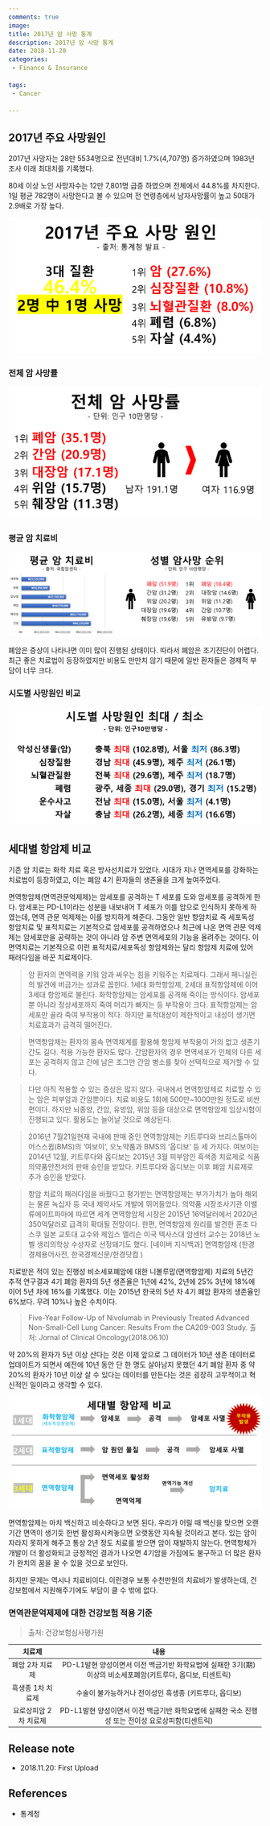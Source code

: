 ```yaml
---
comments: true
image:
title: 2017년 암 사망 통계
description: 2017년 암 사망 통계
date: 2018-11-20
categories:
 - Finance & Insurance

tags:
 - Cancer

---
```


## 2017년 주요 사망원인

2017년 사망자는 28만 5534명으로 전년대비 1.7%(4,707명) 증가하였으며 1983년 조사 이래 최대치를 기록했다.

80세 이상 노인 사망자수는 12만 7,801명 급증 하였으며 전체에서 44.8%를 차지한다. 1일 평균 782명이 사망한다고 볼 수 있으며 전 연령층에서 남자사망률이 높고 50대가 2.9배로 가장 높다.


![](https://github.com/mikail0205/mikail0205.github.io/blob/master/assets/images/2018/SLI/2017%20%EC%A3%BC%EC%9A%94%20%EC%82%AC%EB%A7%9D%EC%9B%90%EC%9D%B8.png?raw=true)

### 전체 암 사망률

![](https://github.com/mikail0205/mikail0205.github.io/blob/master/assets/images/2018/SLI/2017%20%EC%95%94%20%EC%82%AC%EB%A7%9D%EB%A5%A0.png?raw=true)

### 평균 암 치료비

![](https://github.com/mikail0205/mikail0205.github.io/blob/master/assets/images/2018/SLI/%ED%8F%89%EA%B7%A0%20%EC%95%94%20%EC%B9%98%EB%A3%8C%EB%B9%84,%20%EC%84%B1%EB%B3%84%20%EC%95%94%EC%82%AC%EB%A7%9D%20%EC%88%9C%EC%9C%84.png?raw=true)

폐암은 증상이 나타나면 이미 많이 진행된 상태이다. 따라서 폐암은 조기진단이 어렵다. 최근 좋은 치료법이 등장하였지만 비용도 만만치 않기 때문에 일반 환자들은 경제적 부담이 너무 크다.

### 시도별 사망원인 비교

![](https://github.com/mikail0205/mikail0205.github.io/blob/master/assets/images/2018/SLI/%EC%8B%9C%EB%8F%84%EB%B3%84%20%EC%82%AC%EB%A7%9D%EC%9B%90%EC%9D%B8%20%EC%B5%9C%EB%8C%80,%20%EC%B5%9C%EC%86%8C.png?raw=true)

## 세대별 항암제 비교

기존 암 치료는 화학 치료 혹은 방사선치료가 있었다. 시대가 지나 면역세포를 강화하는 치료법이 등장하였고, 이는 폐암 4기 환자들의 생존율을 크게 높여주었다.

면역항암제(면역관문억제제)는 암세포를 공격하는 T 세포를 도와 암세포를 공격하게 한다. 암세포는 PD-L1이라는 성분을 내보내어 T 세포가 이를 암으로 인식하지 못하게 하였는데, 면역 관문 억제제는 이를 방지하게 해준다. 그동안 일반 항암치료 즉 세포독성 항암치료 및 표적치료는 기본적으로 암세포를 공격하였으나 최근에 나온 면역 관문 억제제는 암세포만을 공략하는 것이 아니라 암 주변 면역세포의 기능을 올려주는 것이다. 이 면역치료는 기본적으로 이런 표적치료/세포독성 항암제와는 달리 항암제 치료에 있어 패러다임을 바꾼 치료제이다.

>암 환자의 면역력을 키워 암과 싸우는 힘을 키워주는 치료제다. 그래서 페니실린의 발견에 버금가는 성과로 꼽힌다. 1세대 화학항암제, 2세대 표적항암제에 이어 3세대 항암제로 불린다. 화학항암제는 암세포를 공격해 죽이는 방식이다. 암세포뿐 아니라 정상세포까지 죽여 머리가 빠지는 등 부작용이 크다. 표적항암제는 암세포만 골라 죽여 부작용이 적다. 하지만 표적대상이 제한적이고 내성이 생기면 치료효과가 급격히 떨어진다. 

>면역항암제는 환자의 몸속 면역체계를 활용해 항암제 부작용이 거의 없고 생존기간도 길다. 적용 가능한 환자도 많다. 간암환자의 경우 면역세포가 인체의 다른 세포는 공격하지 않고 간에 남은 조그만 간암 병소를 찾아 선택적으로 제거할 수 있다.

>다만 아직 적용할 수 있는 증상은 많지 않다. 국내에서 면역항암제로 치료할 수 있는 암은 피부암과 간암뿐이다. 치료 비용도 1회에 500만~1000만원 정도로 비싼 편이다. 하지만 뇌종양, 간암, 유방암, 위암 등을 대상으로 면역항암제 임상시험이 진행되고 있다. 활용도는 늘어날 것으로 예상된다.


>2016년 7월21일현재 국내에 판매 중인 면역항암제는 키트루다와 브리스톨마이어스스큅(BMS)의 ‘여보이’, 오노약품과 BMS의 ‘옵디보’ 등 세 가지다. 여보이는 2014년 12월, 키트루다와 옵디보는 2015년 3월 피부암인 흑색종 치료제로 식품의약품안전처의 판매 승인을 받았다. 키트루다와 옵디보는 이후 폐암 치료제로 추가 승인을 받았다. 

>항암 치료의 패러다임을 바꿨다고 평가받는 면역항암제는 부가가치가 높아 해외는 물론 녹십자 등 국내 제약사도 개발에 뛰어들었다. 의약품 시장조사기관 이밸류에이트파마에 따르면 세계 면역항암제 시장은 2015년 16억달러에서 2020년 350억달러로 급격히 확대될 전망이다. 한편, 면역항암제 원리를 발견한 혼조 다스쿠 일본 교토대 교수와 제임스 앨리슨 미국 텍사스대 암센터 교수는 2018년 노벨 생리의학상 수상자로 선정돼기도 했다.
>[네이버 지식백과] 면역항암제 (한경 경제용어사전, 한국경제신문/한경닷컴 )


치료받은 적이 있는 진행성 비소세포폐암에 대한 니볼루맙(면역항암제) 치료의 5년간 추적 연구결과 4기 폐암 환자의 5년 생존율은 1년에 42%, 2년에 25% 3년에 18%에 이어 5년 차에 16%를 기록했다. 이는 2015년 한국의 5년 차 4기 폐암 환자의 생존율인 6%보다. 무려 10%나 높은 수치이다.
>Five-Year Follow-Up of Nivolumab in Previously Treated Advanced Non-Small-Cell Lung Cancer: Results From the CA209-003 Study.
출처: Jornal of Clinical Oncology(2018.06.10)

약 20%의 환자가 5년 이상 산다는 것은 이제 앞으로 그 데이터가 10년 생존 데이터로 업데이트가 되면서 예전에 10년 동안 단 한 명도 살아남지 못했던 4기 폐암 환자 중 약 20%의 환자가 10년 이상 살 수 있다는 데이터를 만든다는 것은 굉장히 고무적이고 혁신적인 일이라고 생각할 수 있다.

<img src = "https://github.com/mikail0205/mikail0205.github.io/blob/master/assets/images/2018/SLI/%EC%84%B8%EB%8C%80%EB%B3%84%20%ED%95%AD%EC%95%94%EC%A0%9C%20%EB%B9%84%EA%B5%90.png?raw=true" class = "fit image">

면역항암제는 마치 백신하고 비슷하다고 보면 된다. 우리가 어릴 때 백신을 맞으면 오랜 기간 면역이 생기듯 한번 활성화시켜놓으면 오랫동안 지속될 것이라고 본다. 있는 암이 자라지 못하게 해주고 통상 2년 정도 치료를 받으면 암이 재발하지 않는다. 면역항체가 개발이 더 활성화되고 긍정적인 결과가 나오면 4기암을 가짐에도 불구하고 더 많은 환자가 완치의 꿈을 꿀 수 있을 것으로 보인다.

하지만 문제는 역시나 치료비이다. 이런경우 보통 수천만원의 치료비가 발생하는데, 건강보험에서 지원해주기에도 부담이 클 수 밖에 없다.

### 면역관문억제제에 대한 건강보험 적용 기준
> 출처: 건강보험심사평가원

|치료제|내용|
|:---:|:--:|
|폐암 2차 치료제 | PD-L1발현 양성이면서 이전 백금기반 화학요법에 실패한 3기(期)이상의 비소세포폐암(키트루다, 옵디보, 티센트릭)|
|흑생종 1차 치료제 | 수술이 불가능하거나 전이성인 흑생종 (키트루다, 옵디보)|
|요로상피암 2차 치료제 | PD-L1발현 양성이면서 이전 백금기반 화학요법에 실패한 국소 진행성 또는 전이성 요로상피함(티센트릭)|

## Release note
- 2018.11.20: First Upload

## References
- 통계청
